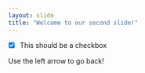 ```yaml
---
layout: slide
title: "Welcome to our second slide!"
---
```

- [x] This should be a checkbox 

Use the left arrow to go back!
